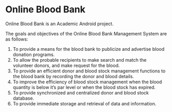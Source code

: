 Online Blood Bank
=================
Online Blood Bank is an Academic Android project.

The goals and objectives of the Online Blood Bank Management System are as follows:
1. To provide a means for the blood bank to publicize and advertise blood donation programs.
2. To allow the probable recipients to make search and match the volunteer donors, and
make request for the blood.
3. To provide an efficient donor and blood stock management functions to the blood bank
by recording the donor and blood details.
4. To improve the efficiency of blood stock management when the blood quantity is below
it’s par level or when the blood stock has expired.
5. To provide synchronized and centralized donor and blood stock database.
6. To provide immediate storage and retrieval of data and information.
